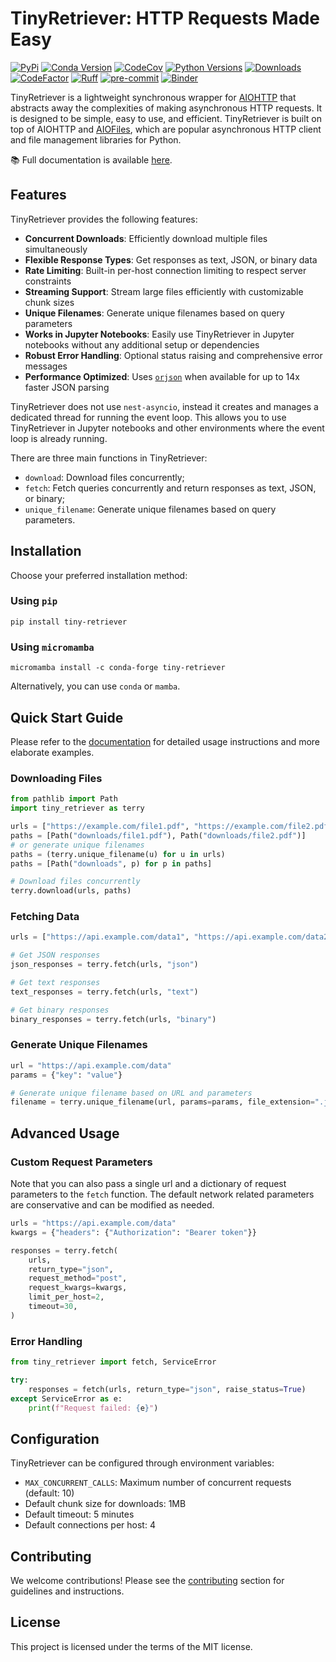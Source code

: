 # TinyRetriever: HTTP Requests Made Easy

[![PyPi](https://img.shields.io/pypi/v/tiny-retriever.svg)](https://pypi.python.org/pypi/tiny-retriever)
[![Conda Version](https://img.shields.io/conda/vn/conda-forge/tiny-retriever.svg)](https://anaconda.org/conda-forge/tiny-retriever)
[![CodeCov](https://codecov.io/gh/cheginit/tiny-retriever/branch/main/graph/badge.svg)](https://codecov.io/gh/cheginit/tiny-retriever)
[![Python Versions](https://img.shields.io/pypi/pyversions/tiny-retriever.svg)](https://pypi.python.org/pypi/tiny-retriever)
[![Downloads](https://static.pepy.tech/badge/tiny-retriever)](https://pepy.tech/project/tiny-retriever)
[![CodeFactor](https://www.codefactor.io/repository/github/cheginit/tiny-retriever/badge)](https://www.codefactor.io/repository/github/cheginit/tiny-retriever)
[![Ruff](https://img.shields.io/endpoint?url=https://raw.githubusercontent.com/astral-sh/ruff/main/assets/badge/v2.json)](https://github.com/astral-sh/ruff)
[![pre-commit](https://img.shields.io/badge/pre--commit-enabled-brightgreen?logo=pre-commit&logoColor=white)](https://github.com/pre-commit/pre-commit)
[![Binder](https://mybinder.org/badge_logo.svg)](https://mybinder.org/v2/gh/cheginit/tiny-retriever/HEAD?labpath=docs%2Fexamples)

TinyRetriever is a lightweight synchronous wrapper for
[AIOHTTP](https://docs.aiohttp.org/en/stable/) that abstracts away the complexities of
making asynchronous HTTP requests. It is designed to be simple, easy to use, and
efficient. TinyRetriever is built on top of AIOHTTP and
[AIOFiles](https://github.com/Tinche/aiofiles), which are popular asynchronous HTTP
client and file management libraries for Python.

📚 Full documentation is available [here](https://tiny-retriever.readthedocs.io).

## Features

TinyRetriever provides the following features:

- **Concurrent Downloads**: Efficiently download multiple files simultaneously
- **Flexible Response Types**: Get responses as text, JSON, or binary data
- **Rate Limiting**: Built-in per-host connection limiting to respect server constraints
- **Streaming Support**: Stream large files efficiently with customizable chunk sizes
- **Unique Filenames**: Generate unique filenames based on query parameters
- **Works in Jupyter Notebooks**: Easily use TinyRetriever in Jupyter notebooks without
    any additional setup or dependencies
- **Robust Error Handling**: Optional status raising and comprehensive error messages
- **Performance Optimized**: Uses [`orjson`](https://github.com/ijl/orjson) when
    available for up to 14x faster JSON parsing

TinyRetriever does not use `nest-asyncio`, instead it creates and manages a dedicated
thread for running the event loop. This allows you to use TinyRetriever in Jupyter
notebooks and other environments where the event loop is already running.

There are three main functions in TinyRetriever:

- `download`: Download files concurrently;
- `fetch`: Fetch queries concurrently and return responses as text, JSON, or binary;
- `unique_filename`: Generate unique filenames based on query parameters.

## Installation

Choose your preferred installation method:

### Using `pip`

```console
pip install tiny-retriever
```

### Using `micromamba`

```console
micromamba install -c conda-forge tiny-retriever
```

Alternatively, you can use `conda` or `mamba`.

## Quick Start Guide

Please refer to the [documentation](https://tiny-retriever.readthedocs.io) for detailed
usage instructions and more elaborate examples.

### Downloading Files

```python
from pathlib import Path
import tiny_retriever as terry

urls = ["https://example.com/file1.pdf", "https://example.com/file2.pdf"]
paths = [Path("downloads/file1.pdf"), Path("downloads/file2.pdf")]
# or generate unique filenames
paths = (terry.unique_filename(u) for u in urls)
paths = [Path("downloads", p) for p in paths]

# Download files concurrently
terry.download(urls, paths)
```

### Fetching Data

```python
urls = ["https://api.example.com/data1", "https://api.example.com/data2"]

# Get JSON responses
json_responses = terry.fetch(urls, "json")

# Get text responses
text_responses = terry.fetch(urls, "text")

# Get binary responses
binary_responses = terry.fetch(urls, "binary")
```

### Generate Unique Filenames

```python
url = "https://api.example.com/data"
params = {"key": "value"}

# Generate unique filename based on URL and parameters
filename = terry.unique_filename(url, params=params, file_extension=".json")
```

## Advanced Usage

### Custom Request Parameters

Note that you can also pass a single url and a dictionary of request parameters to the
`fetch` function. The default network related parameters are conservative and can be
modified as needed.

```python
urls = "https://api.example.com/data"
kwargs = {"headers": {"Authorization": "Bearer token"}}

responses = terry.fetch(
    urls,
    return_type="json",
    request_method="post",
    request_kwargs=kwargs,
    limit_per_host=2,
    timeout=30,
)
```

### Error Handling

```python
from tiny_retriever import fetch, ServiceError

try:
    responses = fetch(urls, return_type="json", raise_status=True)
except ServiceError as e:
    print(f"Request failed: {e}")
```

## Configuration

TinyRetriever can be configured through environment variables:

- `MAX_CONCURRENT_CALLS`: Maximum number of concurrent requests (default: 10)
- Default chunk size for downloads: 1MB
- Default timeout: 5 minutes
- Default connections per host: 4

## Contributing

We welcome contributions! Please see the
[contributing](https://tiny-retriever.readthedocs.io/en/latest/CONTRIBUTING/) section
for guidelines and instructions.

## License

This project is licensed under the terms of the MIT license.
